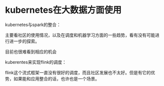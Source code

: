 # kubernetes在大数据方面使用

kubernetes与spark的整合：

主要看社区的使用情况，以及在调度和机器学习方面的一些趋势，看有没有可能进行进一步的探索。

目前也很难看到相应的机会



kuberentes来实现flink的调度：

flink这个流式框架一直没有很好的调度，而且社区发展也不太好。但是有它的优势，如果能和应用整合的话，也许也是一个场景。





